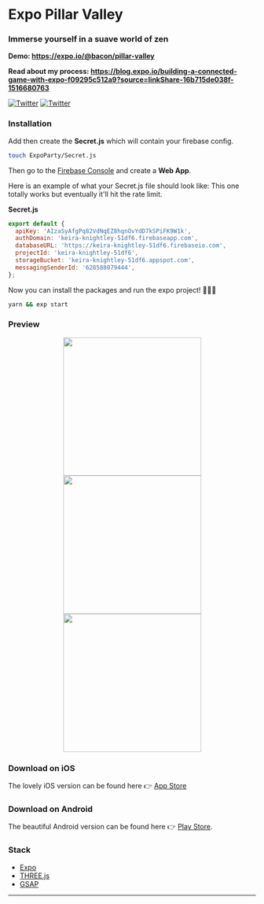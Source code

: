 # Expo Pillar Valley

### Immerse yourself in a suave world of zen

**Demo: https://expo.io/@bacon/pillar-valley**

**Read about my process: https://blog.expo.io/building-a-connected-game-with-expo-f09295c512a9?source=linkShare-16b715de038f-1516680763**

[![Twitter](https://img.shields.io/badge/twitter-@baconbrix-55acee.svg?maxAge=2592000)](http://twitter.com/baconbrix)
[![Twitter](https://img.shields.io/badge/twitter-@expo_io-4039E2.svg?maxAge=2592000)](http://twitter.com/expo_io)

### Installation

Add then create the **Secret.js** which will contain your firebase config.

```bash
touch ExpoParty/Secret.js
```

Then go to the [Firebase Console](https://console.firebase.google.com) and create a **Web App**.

Here is an example of what your Secret.js file should look like:
This one totally works but eventually it'll hit the rate limit.

**Secret.js**

```js
export default {
  apiKey: 'AIzaSyAfgPq82VdNqEZ8hqnOvYdD7kSPiFK9W1k',
  authDomain: 'keira-knightley-51df6.firebaseapp.com',
  databaseURL: 'https://keira-knightley-51df6.firebaseio.com',
  projectId: 'keira-knightley-51df6',
  storageBucket: 'keira-knightley-51df6.appspot.com',
  messagingSenderId: '628588079444',
};
```

Now you can install the packages and run the expo project! 💙💙💙

```bash
yarn && exp start
```

### Preview

<div style="text-align:center">
  
<img src="https://github.com/EvanBacon/Expo-Pillar-Valley/blob/master/ios/fastlane/raw_screenshots/IMG_0494.PNG" width="281"  />

<img src="https://github.com/EvanBacon/Expo-Pillar-Valley/blob/master/ios/fastlane/raw_screenshots/IMG_0496.PNG" width="281"  />

<img src="https://github.com/EvanBacon/Expo-Pillar-Valley/blob/master/ios/fastlane/raw_screenshots/IMG_0497.PNG" width="281"  />

</div>

### Download on iOS

The lovely iOS version can be found here 👉 [App Store](https://itunes.apple.com/us/app/pillar-valley/id1336398804?ls=1&mt=8)

### Download on Android

The beautiful Android version can be found here 👉 [Play Store](https://play.google.com/store/apps/details?id=com.evanbacon.pillarvalley).

### Stack

- [Expo](http://expo.io)
- [THREE.js](https://threejs.org/)
- [GSAP](https://greensock.com/)

---
